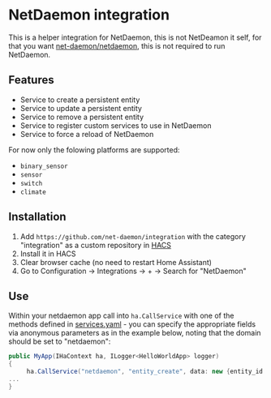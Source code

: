 # NetDaemon integration

This is a helper integration for NetDaemon, this is not NetDeamon it self, for that you want [net-daemon/netdaemon](https://github.com/net-daemon/netdaemon), this is not required to run NetDaemon.

## Features

- Service to create a persistent entity
- Service to update a persistent entity
- Service to remove a persistent entity
- Service to register custom services to use in NetDaemon
- Service to force a reload of NetDaemon

For now only the folowing platforms are supported:

- `binary_sensor`
- `sensor`
- `switch`
- `climate`

## Installation

1. Add `https://github.com/net-daemon/integration` with the category "integration" as a custom repository in [HACS](https://hacs.xyz/docs/faq/custom_repositories)
2. Install it in HACS
3. Clear browser cache (no need to restart Home Assistant)
4. Go to Configuration -> Integrations -> + -> Search for "NetDaemon"

## Use

Within your netdaemon app call into `ha.CallService` with one of the methods defined in [services.yaml](custom_components/netdaemon/services.yaml) - you can specify the appropriate fields via anonymous parameters as in the example below, noting that the domain should be set to "netdaemon":

```csharp
public MyApp(IHaContext ha, ILogger<HelloWorldApp> logger)
{
     ha.CallService("netdaemon", "entity_create", data: new {entity_id ="sensor.scott", state = "present", description = "My sensor"});
...
}
```

